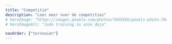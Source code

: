 ```yaml
---
title: "Competitie"
description: "Leer meer over de competities"
# heroImage: "https://images.pexels.com/photos/7045565/pexels-photo-7045565.jpeg?auto=compress&cs=tinysrgb&w=800"
# heroImageAlt: "Judo training in onze dojo"

navOrder: ["tornooien"]
---
```


<!-- TODO: competitie -->
